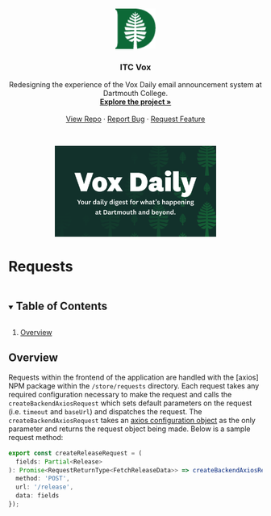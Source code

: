 <!-- PROJECT HEADER -->
<br />
<p align="center">
  <a href="https://github.com/dali-lab/itc-vox">
    <img src="../../public/favicon.png" alt="Logo" width="80" height="80">
  </a>

  <h3 align="center">ITC Vox</h3>

  <p align="center">
    Redesigning the experience of the Vox Daily email announcement system at Dartmouth College.
    <br />
    <a href="https://github.com/dali-lab/itc-vox"><strong>Explore the project »</strong></a>
    <br />
    <br />
    <a href="https://github.com/dali-lab/itc-vox">View Repo</a>
    ·
    <a href="https://github.com/dali-lab/itc-vox/issues">Report Bug</a>
    ·
    <a href="https://github.com/dali-lab/itc-vox/issues">Request Feature</a>
  </p>

  <br />

  <p align="center">
    <a href="https://github.com/dali-lab/itc-vox">
      <img src="../../public/banner.png" alt="Vox Daily Banner"  height="180">
    </a>
  </p>
</p>

# Requests

<!-- TABLE OF CONTENTS -->

<details open="open">
  <summary><h2 style="display: inline-block">Table of Contents</h2></summary>
  <ol>
    <li><a href="#overview">Overview</a></li>
  </ol>
</details>

<!-- OVERVIEW -->

## Overview

Requests within the frontend of the application are handled with the [axios] NPM package within the `/store/requests` directory. Each request takes any required configuration necessary to make the request and calls the `createBackendAxiosRequest` which sets default parameters on the request (i.e. `timeout` and `baseUrl`) and dispatches the request. The `createBackendAxiosRequest` takes an [axios configuration object](https://github.com/axios/axios#axios-api) as the only parameter and returns the request object being made. Below is a sample request method:

```typescript
export const createReleaseRequest = (
  fields: Partial<Release>
): Promise<RequestReturnType<FetchReleaseData>> => createBackendAxiosRequest({
  method: 'POST',
  url: '/release',
  data: fields
});
```
